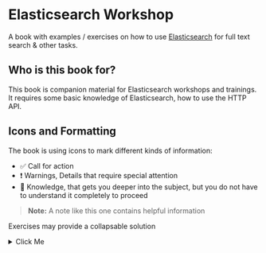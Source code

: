# Elasticsearch Workshop

A book with examples / exercises on how to use [Elasticsearch](https://www.elastic.co/elasticsearch/) for full text search & other tasks.


## Who is this book for?

This book is companion material for Elasticsearch workshops and trainings. It requires some basic knowledge of Elasticsearch, how to use the HTTP API.


## Icons and Formatting

The book is using icons to mark different kinds of information:

* ✅ Call for action
* ❗️ Warnings, Details that require special attention
* 🔎 Knowledge, that gets you deeper into the subject, but you do not have to understand it completely to proceed

> **Note:** A note like this one contains helpful information

Exercises may provide a collapsable solution

<details>
<summary>Click Me</summary>
A solution can show the content of a file, e.g. `yaml`

```yaml
---
client:
  hosts:
    - elasticsearch01
...
```

some JSON formatted text.

```json
{
  "query": {
    "match_all": {}
  }
}
```

or something else.
</details>
